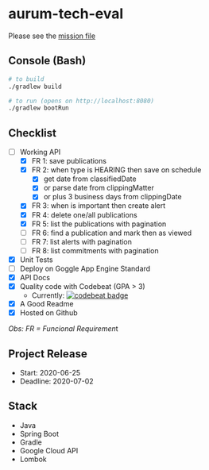 # aurum-tech-eval

Please see the [mission file](docs/mission.pdf)

## Console (Bash)
```bash
# to build
./gradlew build

# to run (opens on http://localhost:8080)
./gradlew bootRun
```
## Checklist

- [ ] Working API
    - [x] FR 1: save publications
    - [x] FR 2: when type is HEARING then save on schedule
        - [x] get date from classifiedDate
        - [x] or parse date from clippingMatter
        - [x] or plus 3 business days from clippingDate
    - [x] FR 3: when is important then create alert
    - [x] FR 4: delete one/all publications
    - [x] FR 5: list the publications with pagination
    - [ ] FR 6: find a publication and mark then as viewed
    - [ ] FR 7: list alerts with pagination
    - [ ] FR 8: list commitments with pagination
- [x] Unit Tests
- [ ] Deploy on Goggle App Engine Standard
- [x] API Docs 
- [x] Quality code with Codebeat (GPA > 3) 
  - Currently: [![codebeat badge](https://codebeat.co/badges/3c364388-42ca-40ac-9630-127afe3604c6)](https://codebeat.co/projects/github-com-diego-rocha-aurum-tech-eval-dev)
- [x] A Good Readme 
- [x] Hosted on Github

*Obs: FR = Funcional Requiremen*t

## Project Release
- Start: 2020-06-25
- Deadline: 2020-07-02

## Stack
 - Java
 - Spring Boot
 - Gradle
 - Google Cloud API
 - Lombok